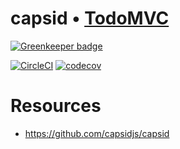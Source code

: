 # capsid • [TodoMVC](http://todomvc.com/)

[![Greenkeeper badge](https://badges.greenkeeper.io/capsidjs/todomvc.svg)](https://greenkeeper.io/)

[![CircleCI](https://circleci.com/gh/capsidjs/todomvc.svg?style=svg)](https://circleci.com/gh/capsidjs/todomvc)
[![codecov](https://codecov.io/gh/capsidjs/todomvc/branch/master/graph/badge.svg)](https://codecov.io/gh/capsidjs/todomvc)

# Resources

- https://github.com/capsidjs/capsid
